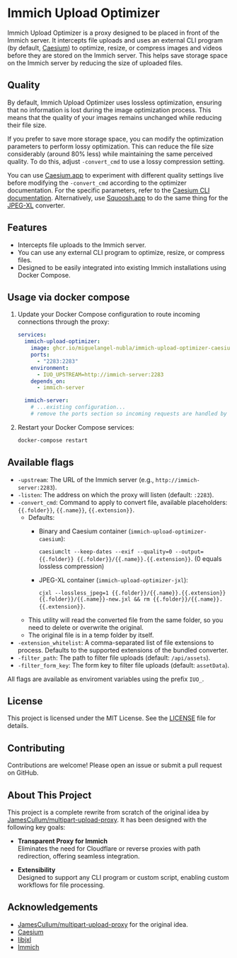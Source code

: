 # Immich Upload Optimizer

Immich Upload Optimizer is a proxy designed to be placed in front of the Immich server. It intercepts file uploads and uses an external CLI program (by default, [Caesium](https://github.com/Lymphatus/caesium-clt)) to optimize, resize, or compress images and videos before they are stored on the Immich server. This helps save storage space on the Immich server by reducing the size of uploaded files.

## Quality

By default, Immich Upload Optimizer uses lossless optimization, ensuring that no information is lost during the image optimization process. This means that the quality of your images remains unchanged while reducing their file size.

If you prefer to save more storage space, you can modify the optimization parameters to perform lossy optimization. This can reduce the file size considerably (around 80% less) while maintaining the same perceived quality. To do this, adjust `-convert_cmd` to use a lossy compression setting.

You can use [Caesium.app](https://caesium.app/) to experiment with different quality settings live before modifying the `-convert_cmd` according to the optimizer documentation. For the specific parameters, refer to the [Caesium CLI documentation](https://github.com/Lymphatus/caesium-clt). Alternatively, use [Squoosh.app](https://squoosh.app/) to do the same thing for the [JPEG-XL](https://github.com/libjxl/libjxl) converter.

## Features

- Intercepts file uploads to the Immich server.
- You can use any external CLI program to optimize, resize, or compress files.
- Designed to be easily integrated into existing Immich installations using Docker Compose.

## Usage via docker compose

1. Update your Docker Compose configuration to route incoming connections through the proxy:

    ```yaml
    services:
      immich-upload-optimizer:
        image: ghcr.io/miguelangel-nubla/immich-upload-optimizer-caesium:latest
        ports:
          - "2283:2283"
        environment:
          - IUO_UPSTREAM=http://immich-server:2283
        depends_on:
          - immich-server

      immich-server:
        # ...existing configuration...
        # remove the ports section so incoming requests are handled by the proxy by default
    ```

2. Restart your Docker Compose services:

    ```sh
    docker-compose restart
    ```

## Available flags

  - `-upstream`: The URL of the Immich server (e.g., `http://immich-server:2283`).
  - `-listen`: The address on which the proxy will listen (default: `:2283`).
  - `-convert_cmd`: Command to apply to convert file, available placeholders: `{{.folder}}`, `{{.name}}`, `{{.extension}}`. 
    - Defaults:
      - Binary and Caesium container (`immich-upload-optimizer-caesium`):

        `caesiumclt --keep-dates --exif --quality=0 --output={{.folder}} {{.folder}}/{{.name}}.{{.extension}}`. (0 equals lossless compression)
      - JPEG-XL container (`immich-upload-optimizer-jxl`):

        `cjxl --lossless_jpeg=1 {{.folder}}/{{.name}}.{{.extension}} {{.folder}}/{{.name}}-new.jxl && rm {{.folder}}/{{.name}}.{{.extension}}`.
    - This utility will read the converted file from the same folder, so you need to delete or overwrite the original.
    - The original file is in a temp folder by itself.
  - `-extension_whitelist`: A comma-separated list of file extensions to process. Defaults to the supported extensions of the bundled converter.
  - `-filter_path`: The path to filter file uploads (default: `/api/assets`).
  - `-filter_form_key`: The form key to filter file uploads (default: `assetData`).

  All flags are available as enviroment variables using the prefix `IUO_`.

## License

This project is licensed under the MIT License. See the [LICENSE](LICENSE) file for details.

## Contributing

Contributions are welcome! Please open an issue or submit a pull request on GitHub.

## About This Project 

This project is a complete rewrite from scratch of the original idea by [JamesCullum/multipart-upload-proxy](https://github.com/JamesCullum/multipart-upload-proxy). It has been designed with the following key goals:

- **Transparent Proxy for Immich**  
  Eliminates the need for Cloudflare or reverse proxies with path redirection, offering seamless integration.

- **Extensibility**  
  Designed to support any CLI program or custom script, enabling custom workflows for file processing.

## Acknowledgements

- [JamesCullum/multipart-upload-proxy](https://github.com/JamesCullum/multipart-upload-proxy) for the original idea.
- [Caesium](https://github.com/Lymphatus/caesium)
- [libjxl](https://github.com/libjxl/libjxl)
- [Immich](https://github.com/immich-app/immich)